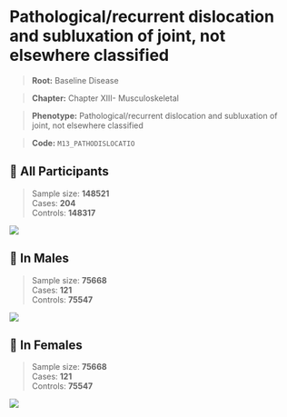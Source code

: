 # Pathological/recurrent dislocation and subluxation of joint, not elsewhere classified

> **Root:** Baseline Disease  

> **Chapter:** Chapter XIII- Musculoskeletal  

> **Phenotype:** Pathological/recurrent dislocation and subluxation of joint, not elsewhere classified  

> **Code:** `M13_PATHODISLOCATIO`

## 🧪 All Participants  
> Sample size: **148521**  
> Cases: **204**  
> Controls: **148317**
<img src="/Disease/Figures/ALL/Incidence/M13_PATHODISLOCATIO.png"/>
<CsvTable src="/public/Disease/Data/ALL/Incidence/COX_M13_PATHODISLOCATIO.csv" label="🔍 View full results" />

## 👨 In Males  
> Sample size: **75668**  
> Cases: **121**  
> Controls: **75547**
<img src="/Disease/Figures/Male/Incidence/M13_PATHODISLOCATIO.png"/>
<CsvTable src="/public/Disease/Data/Male/Incidence/COX_M13_PATHODISLOCATIO.csv" label="🔍 View full results" />

## 👩 In Females  
> Sample size: **75668**  
> Cases: **121**  
> Controls: **75547**
<img src="/Disease/Figures/Female/Incidence/M13_PATHODISLOCATIO.png"/>
<CsvTable src="/public/Disease/Data/Female/Incidence/COX_M13_PATHODISLOCATIO.csv" label="🔍 View full results" />
